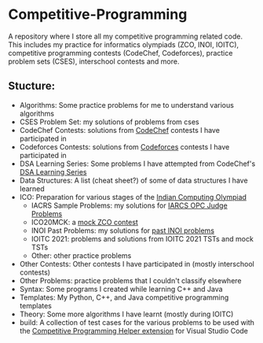 # Competitive-Programming
A repository where I store all my competitive programming related code. This includes my practice for informatics olympiads (ZCO, INOI, IOITC), competitive programming contests (CodeChef, Codeforces), practice problem sets (CSES), interschool contests and more.

## Stucture: <a name = "structure"></a>
 - Algorithms: Some practice problems for me to understand various algorithms
 - CSES Problem Set: my solutions of problems from cses
 - CodeChef Contests: solutions from [CodeChef](https://www.codechef.com/) contests I have participated in
 - Codeforces Contests: solutions from [Codeforces](https://codeforces.com/) contests I have participated in
 - DSA Learning Series: Some problems I have attempted from CodeChef's [DSA Learning Series](https://www.codechef.com/LEARNDSA/)
 - Data Structures: A list (cheat sheet?) of some of data structures I have learned
 - ICO: Preparation for various stages of the [Indian Computing Olympiad](https://www.iarcs.org.in/inoi/)
	 - IACRS Sample Problems: my solutions for [IARCS OPC Judge Problems](https://www.codechef.com/IARCSJUD)
	 - ICO20MCK: a [mock ZCO contest](https://www.codechef.com/ICO20MCK)
	 - INOI Past Problems: my solutions for [past INOI problems](https://www.codechef.com/INOIPRAC/)
	 - IOITC 2021: problems and solutions from IOITC 2021 TSTs and mock TSTs
	 - Other: other practice problems
 - Other Contests: Other contests I have participated in (mostly interschool contests)
 - Other Problems: practice problems that I couldn't classify elsewhere
 - Syntax: Some programs I created while learning C++ and Java
 - Templates: My Python, C++, and Java competitive programming templates
 - Theory: Some more algorithms I have learnt (mostly during IOITC)
 - build: A collection of test cases for the various problems to be used with the [Competitive Programming Helper extension](https://marketplace.visualstudio.com/items?itemName=DivyanshuAgrawal.competitive-programming-helper) for Visual Studio Code